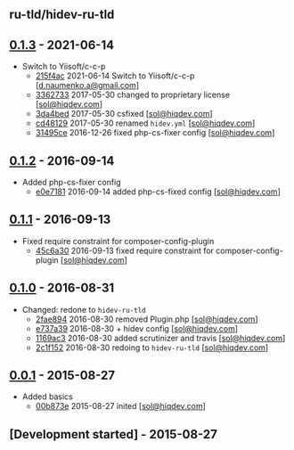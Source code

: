 ru-tld/hidev-ru-tld
-------------------

## [0.1.3] - 2021-06-14

- Switch to Yiisoft/c-c-p
    - [215f4ac] 2021-06-14 Switch to Yiisoft/c-c-p [d.naumenko.a@gmail.com]
    - [3362733] 2017-05-30 changed to proprietary license [sol@hiqdev.com]
    - [3da4bed] 2017-05-30 csfixed [sol@hiqdev.com]
    - [cd48129] 2017-05-30 renamed `hidev.yml` [sol@hiqdev.com]
    - [31495ce] 2016-12-26 fixed php-cs-fixer config [sol@hiqdev.com]

## [0.1.2] - 2016-09-14

- Added php-cs-fixer config
    - [e0e7181] 2016-09-14 added php-cs-fixed config [sol@hiqdev.com]

## [0.1.1] - 2016-09-13

- Fixed require constraint for composer-config-plugin
    - [45c6a30] 2016-09-13 fixed require constraint for composer-config-plugin [sol@hiqdev.com]

## [0.1.0] - 2016-08-31

- Changed: redone to `hidev-ru-tld`
    - [2fae894] 2016-08-30 removed Plugin.php [sol@hiqdev.com]
    - [e737a39] 2016-08-30 + hidev config [sol@hiqdev.com]
    - [1169ac3] 2016-08-30 added scrutinizer and travis [sol@hiqdev.com]
    - [2c1f152] 2016-08-30 redoing to `hidev-ru-tld` [sol@hiqdev.com]

## [0.0.1] - 2015-08-27

- Added basics
    - [00b873e] 2015-08-27 inited [sol@hiqdev.com]

## [Development started] - 2015-08-27

[00b873e]: https://github.com/ru-tld/hidev-ru-tld/commit/00b873e
[1169ac3]: https://github.com/ru-tld/hidev-ru-tld/commit/1169ac3
[2c1f152]: https://github.com/ru-tld/hidev-ru-tld/commit/2c1f152
[2fae894]: https://github.com/ru-tld/hidev-ru-tld/commit/2fae894
[e737a39]: https://github.com/ru-tld/hidev-ru-tld/commit/e737a39
[45c6a30]: https://github.com/ru-tld/hidev-ru-tld/commit/45c6a30
[e0e7181]: https://github.com/ru-tld/hidev-ru-tld/commit/e0e7181
[215f4ac]: https://github.com/ru-tld/hidev-ru-tld/commit/215f4ac
[3362733]: https://github.com/ru-tld/hidev-ru-tld/commit/3362733
[3da4bed]: https://github.com/ru-tld/hidev-ru-tld/commit/3da4bed
[cd48129]: https://github.com/ru-tld/hidev-ru-tld/commit/cd48129
[31495ce]: https://github.com/ru-tld/hidev-ru-tld/commit/31495ce
[Under development]: https://github.com/ru-tld/hidev-ru-tld/compare/0.1.2...HEAD
[0.1.2]: https://github.com/ru-tld/hidev-ru-tld/compare/0.1.1...0.1.2
[0.1.1]: https://github.com/ru-tld/hidev-ru-tld/compare/0.1.0...0.1.1
[0.1.0]: https://github.com/ru-tld/hidev-ru-tld/compare/0.0.1...0.1.0
[0.0.1]: https://github.com/ru-tld/hidev-ru-tld/releases/tag/0.0.1
[0.1.3]: https://github.com/ru-tld/hidev-ru-tld/compare/0.1.2...0.1.3
